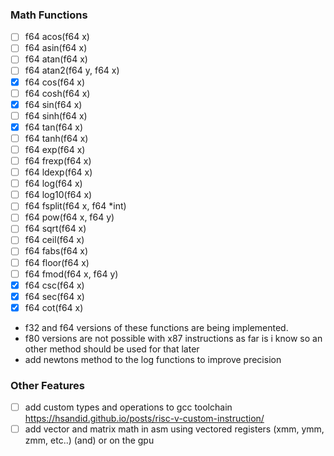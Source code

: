 ### Math Functions
*[ ] f64 acos(f64 x)
*[ ] f64 asin(f64 x)
*[ ] f64 atan(f64 x)
*[ ] f64 atan2(f64 y, f64 x)
*[x] f64 cos(f64 x)
*[ ] f64 cosh(f64 x)
*[x] f64 sin(f64 x)
*[ ] f64 sinh(f64 x)
*[x] f64 tan(f64 x)
*[ ] f64 tanh(f64 x)
*[ ] f64 exp(f64 x)
*[ ] f64 frexp(f64 x)
*[ ] f64 ldexp(f64 x)
*[ ] f64 log(f64 x)
*[ ] f64 log10(f64 x)
*[ ] f64 fsplit(f64 x, f64 *int)
*[ ] f64 pow(f64 x, f64 y)
*[ ] f64 sqrt(f64 x)
*[ ] f64 ceil(f64 x)
*[ ] f64 fabs(f64 x)
*[ ] f64 floor(f64 x)
*[ ] f64 fmod(f64 x, f64 y)
*[x] f64 csc(f64 x)
*[x] f64 sec(f64 x)
*[x] f64 cot(f64 x)
* f32 and f64 versions of these functions are being implemented.
* f80 versions are not possible with x87 instructions as far is i know so an other method should be used for that later
* add newtons method to the log functions to improve precision

### Other Features
*[ ] add custom types and operations to gcc toolchain https://hsandid.github.io/posts/risc-v-custom-instruction/
*[ ] add vector and matrix math in asm using vectored registers (xmm, ymm, zmm, etc..) (and) or on the gpu